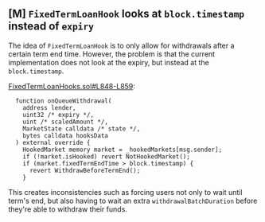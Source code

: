 ## [M] `FixedTermLoanHook` looks at `block.timestamp` instead of `expiry`

The idea of `FixedTermLoanHook` is to only allow for withdrawals after a certain term end time. However, the problem is that the current implementation does not look at the expiry, but instead at the `block.timestamp`.

[FixedTermLoanHooks.sol#L848-L859](src/access/FixedTermLoanHooks.sol#L848-L859):
```solidity
  function onQueueWithdrawal(
    address lender,
    uint32 /* expiry */,
    uint /* scaledAmount */,
    MarketState calldata /* state */,
    bytes calldata hooksData
  ) external override {
    HookedMarket memory market = _hookedMarkets[msg.sender];
    if (!market.isHooked) revert NotHookedMarket();
    if (market.fixedTermEndTime > block.timestamp) {
      revert WithdrawBeforeTermEnd();
    }
```

This creates inconsistencies such as forcing users not only to wait until term's end, but also having to wait an extra `withdrawalBatchDuration` before they're able to withdraw their funds.